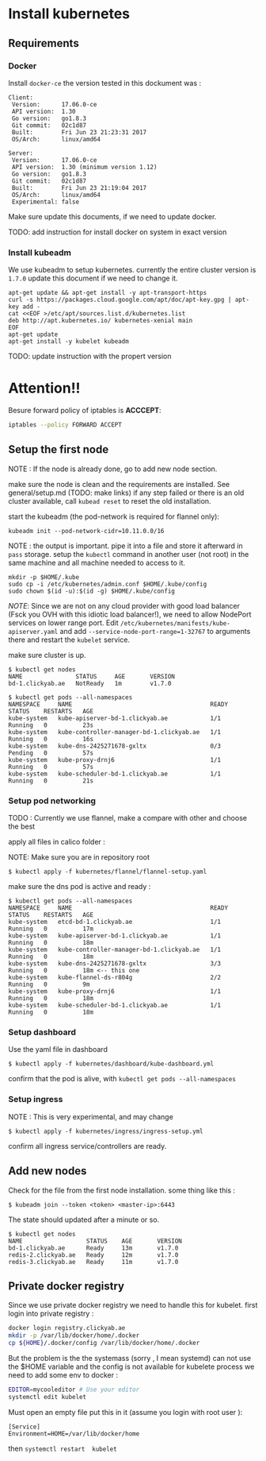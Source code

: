 # Install kubernetes

## Requirements

### Docker

Install `docker-ce` the version tested in this dockument was :

```
Client:
 Version:      17.06.0-ce
 API version:  1.30
 Go version:   go1.8.3
 Git commit:   02c1d87
 Built:        Fri Jun 23 21:23:31 2017
 OS/Arch:      linux/amd64

Server:
 Version:      17.06.0-ce
 API version:  1.30 (minimum version 1.12)
 Go version:   go1.8.3
 Git commit:   02c1d87
 Built:        Fri Jun 23 21:19:04 2017
 OS/Arch:      linux/amd64
 Experimental: false
```

Make sure update this documents, if we need to update docker.

TODO: add instruction for install docker on system in exact version

### Install kubeadm

We use kubeadm to setup kubernetes. currently the entire cluster version is `1.7.0` update this document if we need to change it.

```
apt-get update && apt-get install -y apt-transport-https
curl -s https://packages.cloud.google.com/apt/doc/apt-key.gpg | apt-key add -
cat <<EOF >/etc/apt/sources.list.d/kubernetes.list
deb http://apt.kubernetes.io/ kubernetes-xenial main
EOF
apt-get update
apt-get install -y kubelet kubeadm
```

TODO: update instruction with the propert version

# Attention!!
Besure forward policy of iptables is **ACCCEPT**:
```bash
iptables --policy FORWARD ACCEPT
```

## Setup the first node

NOTE : If the node is already done, go to add new node section.

make sure the node is clean and the requirements are installed. See general/setup.md (TODO: make links) if any step failed or there is an old cluster available, call `kubead reset` to reset the old installation.

start the kubeadm (the pod-network is required for flannel only):

````
kubeadm init --pod-network-cidr=10.11.0.0/16
````
NOTE : the output is important. pipe it into a file and store it afterward in `pass` storage. setup the `kubectl` command in another user (not root) in the same machine and all machine needed to access to it.

```
mkdir -p $HOME/.kube
sudo cp -i /etc/kubernetes/admin.conf $HOME/.kube/config
sudo chown $(id -u):$(id -g) $HOME/.kube/config
```

*NOTE*: Since we are not on any cloud provider with good load balancer (Fsck you OVH with this idiotic load balancer!), we need to 
allow NodePort services on lower range port. 
Edit `/etc/kubernetes/manifests/kube-apiserver.yaml` and add `--service-node-port-range=1-32767` to arguments there and restart 
the `kubelet` service. 


make sure cluster is up.
```
$ kubectl get nodes
NAME               STATUS     AGE       VERSION
bd-1.clickyab.ae   NotReady   1m        v1.7.0
```

```
$ kubectl get pods --all-namespaces
NAMESPACE     NAME                                       READY     STATUS    RESTARTS   AGE
kube-system   kube-apiserver-bd-1.clickyab.ae            1/1       Running   0          23s
kube-system   kube-controller-manager-bd-1.clickyab.ae   1/1       Running   0          16s
kube-system   kube-dns-2425271678-gxltx                  0/3       Pending   0          57s
kube-system   kube-proxy-drnj6                           1/1       Running   0          57s
kube-system   kube-scheduler-bd-1.clickyab.ae            1/1       Running   0          21s
```

### Setup pod networking

TODO : Currently we use flannel, make a compare with other and choose the best

apply all files in calico folder :

NOTE: Make sure you are in repository root

```
$ kubectl apply -f kubernetes/flannel/flannel-setup.yaml
```

make sure the dns pod is active and ready :

```
$ kubectl get pods --all-namespaces
NAMESPACE     NAME                                       READY     STATUS    RESTARTS   AGE
kube-system   etcd-bd-1.clickyab.ae                      1/1       Running   0          17m
kube-system   kube-apiserver-bd-1.clickyab.ae            1/1       Running   0          18m
kube-system   kube-controller-manager-bd-1.clickyab.ae   1/1       Running   0          18m
kube-system   kube-dns-2425271678-gxltx                  3/3       Running   0          18m <-- this one
kube-system   kube-flannel-ds-r804g                      2/2       Running   0          9m
kube-system   kube-proxy-drnj6                           1/1       Running   0          18m
kube-system   kube-scheduler-bd-1.clickyab.ae            1/1       Running   0          18m

```

### Setup dashboard

Use the yaml file in dashboard

```
$ kubectl apply -f kubernetes/dashboard/kube-dashboard.yml
```
confirm that the pod is alive, with `kubectl get pods --all-namespaces`

### Setup ingress

NOTE : This is very experimental, and may change

```
$ kubectl apply -f kubernetes/ingress/ingress-setup.yml
```

confirm all ingress service/controllers are ready. 

## Add new nodes

Check for the file from the first node installation. some thing like this :

```
$ kubeadm join --token <token> <master-ip>:6443
```

The state should updated after a minute or so.

```
$ kubectl get nodes
NAME                  STATUS    AGE       VERSION
bd-1.clickyab.ae      Ready     13m       v1.7.0
redis-2.clickyab.ae   Ready     12m       v1.7.0
redis-3.clickyab.ae   Ready     11m       v1.7.0
```

## Private docker registry

Since we use private docker registry we need to handle this for kubelet. 
first login into private registry : 

```bash 
docker login registry.clickyab.ae
mkdir -p /var/lib/docker/home/.docker
cp ${HOME}/.docker/config /var/lib/docker/home/.docker
```

But the problem is the the systemass (sorry , I mean systemd) can not use the $HOME variable
 and the config is not available for kubelete process we need to add some env to docker :
 
```bash 
EDITOR=mycooleditor # Use your editor 
systemctl edit kubelet 
```

Must open an empty file put this in it (assume you login with root user ): 

```
[Service]
Environment=HOME=/var/lib/docker/home
```

then `systemctl restart  kubelet`